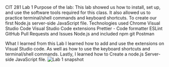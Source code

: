 CIT 281 Lab 1
Purpose of the lab: 
  This lab showed us how to install, set up, and use the software tools required for this class. It also allowed us to practice terminal/shell commands and keyboard shortcuts. To create our first Node.js server-side JavaScript file. 
Technologies used
  Chrome
  Visual Studio Code
  Visual Studio Code extensions
  Prettier - Code formatter
  ESLint
  GitHub Pull Requests and Issues
  Node.js and included npm
  git
  Postman

What I learned from this Lab
  I learned how to add and use the extensions on Visual Studio code. As well as how to use the keyboard shortcuts and terminal/shell commands. Lastly, I learned how to Create a node.js Server-side JavaScript file. ![Lab 1 snapshot](https://github.com/Ileana10/CIT281-Lab-1-/assets/169213876/fb94b1c6-e310-4689-8934-493dbfe301a3)
